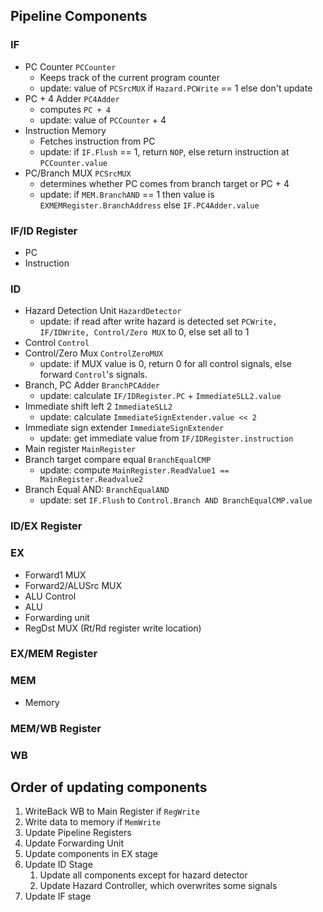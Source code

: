 
## Pipeline Components

### IF
- PC Counter `PCCounter`
  - Keeps track of the current program counter
  - update: value of `PCSrcMUX` if `Hazard.PCWrite` == 1 else don't update
- PC + 4 Adder `PC4Adder`
  - computes `PC + 4`
  - update: value of `PCCounter` + 4
- Instruction Memory
  - Fetches instruction from PC
  - update: if `IF.Flush` == 1, return `NOP`, else return instruction at `PCCounter.value`
- PC/Branch MUX `PCSrcMUX`
  - determines whether PC comes from branch target or PC + 4
  - update: if `MEM.BranchAND` == 1 then value is `EXMEMRegister.BranchAddress` else `IF.PC4Adder.value`

### IF/ID Register
- PC
- Instruction
### ID
- Hazard Detection Unit `HazardDetector`
  - update: if read after write hazard is detected set `PCWrite, IF/IDWrite, Control/Zero MUX` to 0, else set all to 1
- Control `Control`
- Control/Zero Mux `ControlZeroMUX`
  - update: if MUX value is 0, return 0 for all control signals, else forward `Control`'s signals.
- Branch, PC Adder `BranchPCAdder`
  - update: calculate `IF/IDRegister.PC` + `ImmediateSLL2.value`
- Immediate shift left 2 `ImmediateSLL2`
  - update: calculate `ImmediateSignExtender.value << 2`
- Immediate sign extender `ImmediateSignExtender`
  - update: get immediate value from `IF/IDRegister.instruction`
- Main register `MainRegister`
- Branch target compare equal `BranchEqualCMP`
  - update: compute `MainRegister.ReadValue1 == MainRegister.Readvalue2`
- Branch Equal AND: `BranchEqualAND`
  - update: set `IF.Flush` to `Control.Branch AND BranchEqualCMP.value`

### ID/EX Register

### EX
- Forward1 MUX
- Forward2/ALUSrc MUX
- ALU Control
- ALU
- Forwarding unit
- RegDst MUX (Rt/Rd register write location)

### EX/MEM Register

### MEM
- Memory
### MEM/WB Register

### WB



## Order of updating components
1. WriteBack WB to Main Register if `RegWrite`
2. Write data to memory if `MemWrite`
3. Update Pipeline Registers
4. Update Forwarding Unit
5. Update components in EX stage
6. Update ID Stage
   1. Update all components except for hazard detector
   2. Update Hazard Controller, which overwrites some signals
7. Update IF stage